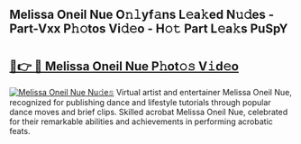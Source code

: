 ## Melissa Oneil Nue O𝚗𝚕yf𝚊ns L𝚎a𝚔ed N𝚞𝚍es - Part-Vxx P𝚑𝚘tos Vi𝚍𝚎o - H𝚘𝚝 Part L𝚎a𝚔s PuSpY

# <h2><a href="http://kf0rusr.oniu.top/?m=Melissa+Oneil+Nue">🔗👉 🔴 Melissa Oneil Nue P𝚑ot𝚘𝚜 V𝚒d𝚎o</a></h2>

[![Melissa Oneil Nue Nu𝚍e𝚜](https://i.imgur.com/0qMVB7G.gif)](http://kf0rusr.oniu.top/?m=Melissa+Oneil+Nue)
Virtual artist and entertainer Melissa Oneil Nue, recognized for publishing dance and lifestyle tutorials through popular dance moves and brief clips. Skilled acrobat Melissa Oneil Nue, celebrated for their remarkable abilities and achievements in performing acrobatic feats.  
